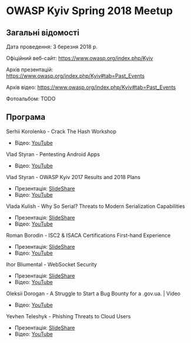 # OWASP Kyiv Spring 2018 Meetup

## Загальні відомості

Дата проведення: 3 березня 2018 р.

Офіційний веб-сайт: https://www.owasp.org/index.php/Kyiv

Архів презентацій: https://www.owasp.org/index.php/Kyiv#tab=Past_Events

Архів відео: https://www.owasp.org/index.php/Kyiv#tab=Past_Events

Фотоальбом: TODO

## Програма

Serhii Korolenko - Crack The Hash Workshop
- Відео: [YouTube](https://www.youtube.com/watch?v=YetkDs-wvTE)

Vlad Styran - Pentesting Android Apps
- Відео: [YouTube](https://www.youtube.com/watch?v=vih61eM3DsA)

Vlad Styran - OWASP Kyiv 2017 Results and 2018 Plans
- Презентація: [SlideShare](https://www.slideshare.net/owaspKyiv/vlad-styran-owasp-kyiv-2017-report-and-2018-plans)
- Відео: [YouTube](https://www.youtube.com/watch?v=iFRT5j5yPsY)

Vlada Kulish - Why So Serial? Threats to Modern Serialization Capabilities
- Презентація: [SlideShare](https://www.slideshare.net/owaspKyiv/vlada-kulish-why-so-serial)
- Відео: [YouTube](https://www.youtube.com/watch?v=QHRBQYSh-aU)

Roman Borodin - ISC2 & ISACA Certifications First-hand Experience
- Презентація: [SlideShare](https://www.slideshare.net/owaspKyiv/roman-borodin-isc2-isaca-certification-programs-firsthand-experience)
- Відео: [YouTube](https://www.youtube.com/watch?v=w9AA5DKTyKI)

Ihor Bliumental - WebSocket Security
- Презентація: [SlideShare](https://www.slideshare.net/owaspKyiv/ihor-bliumental-websockets)
- Відео: [YouTube](https://www.youtube.com/watch?v=ucy98JiE-nU)

Oleksii Dorogan - A Struggle to Start a Bug Bounty for a .gov.ua. | Video
- Відео: [YouTube](https://www.youtube.com/watch?v=pzanY97lcwY)

Yevhen Teleshyk - Phishing Threats to Cloud Users
- Презентація: [SlideShare](https://www.slideshare.net/owaspKyiv/yevhen-teleshyk-oauth-phishing)
- Відео: [YouTube](https://www.youtube.com/watch?v=zd4PIJSamJY)